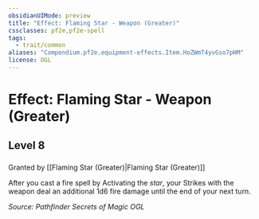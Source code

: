 ```yaml
---
obsidianUIMode: preview
title: "Effect: Flaming Star - Weapon (Greater)"
cssclasses: pf2e,pf2e-spell
tags:
  - trait/common
aliases: "Compendium.pf2e.equipment-effects.Item.HoZWmT4yvGso7pHM"
license: OGL
---
```

# Effect: Flaming Star - Weapon (Greater)
## Level 8
### 






Granted by [[Flaming Star (Greater)|Flaming Star (Greater)]]

After you cast a fire spell by Activating the _star_, your Strikes with the weapon deal an additional 1d6 fire damage until the end of your next turn.

*Source: Pathfinder Secrets of Magic*
*OGL*